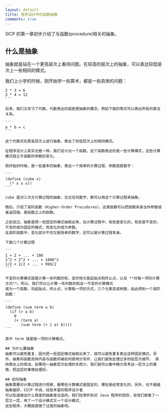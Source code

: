 ```yaml
---
layout: default
title: 程序设计中的函数抽象
comments: true
---
```


SICP 的第一章初步介绍了与函数(procedure)相关的抽象。

## 什么是抽象
抽象就是站在一个更高层次上看待问题。在较高的层次上的抽象，可以表达较低层次上一些相同的模式。

我们上小学的时候，刚开始学一些算术，都是一些具体的问题：

````
2 * 3 = 6
3 * 4 = 12
```

后来，我们又学习了代数，代数表达的就是更抽象的概念，例如下面的等式可以表达所有的乘法关系。

```
a * b = c
```

这个代数式在更高层次上进行抽象，表达了较低层次上的相同模式。

在程序设计上其实也是一样。我们设计出一个函数，这个函数表达的是一些计算模式，这些计算模式独立于函数的参数的变化。

刚开始的时候，是一些基本的抽象，表达一个简单的计算过程，参数就是数字：

```
(define (cube x)
  (* x x x))
```

cube 是对三次方计算过程的抽象，无论任何数字，都可以用这个计算过程来抽象。

随后，介绍了高阶函数（Higher-Order Procudures），这类函数可以把函数本身当作参数或者返回值。是函数之上的函数。

之前说过，抽象是把一些固定的模式抽取出来，在计算过程中，有些是变化的，有些是不变的，不变的成为固定的模式，而变化的成为参数。
在高阶函数中，变化部分不仅仅是简单的数字，还可以是计算过程本身。

下面几个计算过程

```
1 + 2 + ... + 100
1^2 + 2^2 + ... + 1000^2
1/2 + 2/2 + ... + 999/2
```

不变的计算模式就是计算一系列数的和，变的地方是起始点和终止点，以及 **对每一项的计算方式**。所以，我们可以让计算一系列数的和这一不变的计算模式
成为一个函数，将起始点，终止点，计算每一项的方式，三个元素变成参数，由此得到一个高阶函数：

```
(define (sum term a b)
  (if (> a b)
    0
    (+ (term a)
       (sum term (+ 1 a) b))))
```

其中 term 就是每一项的计算模式。

## 为什么要抽象
抽象可以避免重复，因为把一些固定模式抽取出来了，就可以避免重复表达这种固定模式。另外，抽象将函数具体内容与函数将被如何使用分享开，让我们避免处理过多的低层次细节， 保持表达上的简洁。如果同一抽象层次处理的东西少，我们就可以集中精力思考这一层次上的事情，把这层的事情处理好。

## 如何抽象
抽象需要对计算过程进行观察，看哪些计算模式是固定的，哪些是经常变化的。另外，也不是越抽象越好，SICP 中说，经验丰富的程序设计者
可以知道做出什么程度的抽象是合适的。我们经常听到对 Java 程序的抱怨，说他们嵌套了一层又一层，用了一个设计模式又一个设计模式，
这些程序，大概就是做了过度的抽象吧。

